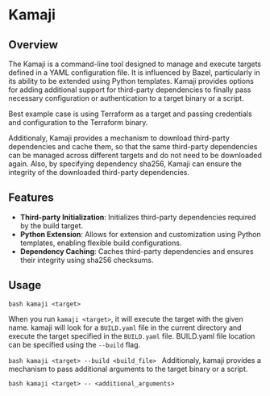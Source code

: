 # Kamaji 

## Overview

The Kamaji is a command-line tool designed to manage and execute  targets defined in a YAML configuration file. It is influenced by Bazel, particularly in its ability to be extended using Python templates. Kamaji provides options for adding additional support for third-party dependencies to finally pass necessary configuration or authentication to a target binary or a script.

Best example case is using Terraform as a target and passing credentials and configuration to the Terraform binary.

Additionaly, Kamaji provides a mechanism to download third-party dependencies and cache them, so that the same third-party dependencies can be managed across different targets and do not need to be downloaded again. Also, by specifying dependency sha256, Kamaji can ensure the integrity of the downloaded third-party dependencies.

## Features

- **Third-party Initialization**: Initializes third-party dependencies required by the build target.
- **Python Extension**: Allows for extension and customization using Python templates, enabling flexible build configurations.
- **Dependency Caching**: Caches third-party dependencies and ensures their integrity using sha256 checksums.

## Usage

``bash
kamaji <target>
``

When you run `kamaji <target>`, it will execute the target with the given name. kamaji will look for a `BUILD.yaml` file in the current directory and execute the target specified in the `BUILD.yaml` file. BUILD.yaml file location can be specified using the `--build` flag.

``bash
kamaji <target> --build <build_file>
``
Additionaly, kamaji provides a mechanism to pass additional arguments to the target binary or a script.

``bash
kamaji <target> -- <additional_arguments>
``





